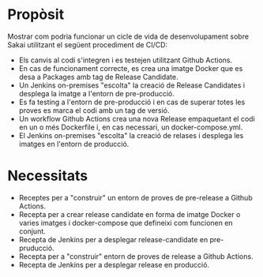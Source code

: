 # Propòsit
Mostrar com podria funcionar un cicle de vida de desenvolupament sobre Sakai utilitzant el següent procediment de CI/CD:
- Els canvis al codi s'integren i es testejen utilitzant Github Actions.
- En cas de funcionament correcte, es crea una imatge Docker que es desa a Packages amb tag de Release Candidate.
- Un Jenkins on-premises "escolta" la creació de Release Candidates i desplega la imatge a l'entorn de pre-producció.
- Es fa testing a l'entorn de pre-producció i en cas de superar totes les proves es marca el codi amb un tag de versió.
- Un workflow Github Actions crea una nova Release empaquetant el codi en un o més Dockerfile i, en cas necessari, un docker-compose.yml.
- El Jenkins on-premises "escolta" la creació de relases i desplega les imatges en l'entorn de producció.

# Necessitats
- Receptes per a "construir" un entorn de proves de pre-release a Github Actions.
- Recepta per a crear release candidate en forma de imatge Docker o varies imatges i docker-compose que defineixi com funcionen en conjunt.
- Recepta de Jenkins per a desplegar release-candidate en pre-pruducció.
- Recepta per a "construir" entorn de proves de release a Github Actions.
- Recepta de Jenkins per a desplegar release en producció.
